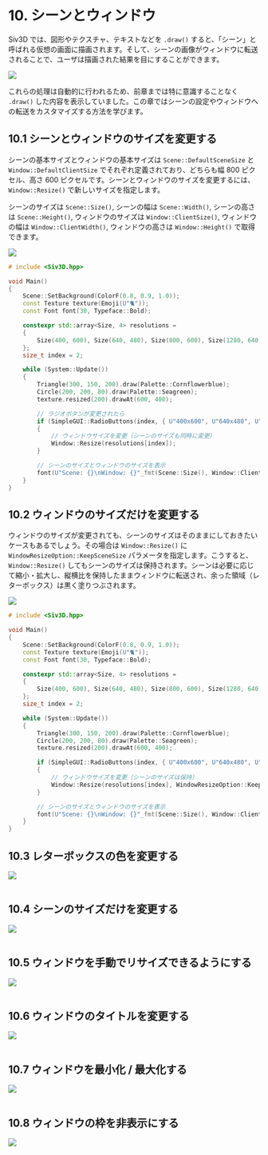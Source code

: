 
# 10. シーンとウィンドウ

Siv3D では、図形やテクスチャ、テキストなどを `.draw()` すると、「シーン」と呼ばれる仮想の画面に描画されます。そして、シーンの画像がウィンドウに転送されることで、ユーザは描画された結果を目にすることができます。

![](images/10-0-0.png)

これらの処理は自動的に行われるため、前章までは特に意識することなく `.draw()` した内容を表示していました。この章ではシーンの設定やウィンドウへの転送をカスタマイズする方法を学びます。


## 10.1 シーンとウィンドウのサイズを変更する
シーンの基本サイズとウィンドウの基本サイズは `Scene::DefaultSceneSize` と `Window::DefaultClientSize` でそれぞれ定義されており、どちらも幅 800 ピクセル、高さ 600 ピクセルです。シーンとウィンドウのサイズを変更するには、`Window::Resize()` で新しいサイズを指定します。

シーンのサイズは `Scene::Size()`, シーンの幅は `Scene::Width()`, シーンの高さは `Scene::Height()`, ウィンドウのサイズは `Window::ClientSize()`, ウィンドウの幅は `Window::ClientWidth()`, ウィンドウの高さは `Window::Height()` で取得できます。

![](images/10-1-0.png)

```C++
# include <Siv3D.hpp>

void Main()
{
	Scene::SetBackground(ColorF(0.8, 0.9, 1.0));
	const Texture texture(Emoji(U"🐈"));
	const Font font(30, Typeface::Bold);

	constexpr std::array<Size, 4> resolutions =
	{
		Size(400, 600), Size(640, 480), Size(800, 600), Size(1280, 640)
	};
	size_t index = 2;

	while (System::Update())
	{
		Triangle(300, 150, 200).draw(Palette::Cornflowerblue);
		Circle(200, 200, 80).draw(Palette::Seagreen);
		texture.resized(200).drawAt(600, 400);

		// ラジオボタンが変更されたら
		if (SimpleGUI::RadioButtons(index, { U"400x600", U"640x480", U"800x600", U"1280x640" }, Vec2(20, 20)))
		{
			// ウィンドウサイズを変更（シーンのサイズも同時に変更）
			Window::Resize(resolutions[index]);
		}

		// シーンのサイズとウィンドウのサイズを表示
		font(U"Scene: {}\nWindow: {}"_fmt(Scene::Size(), Window::ClientSize())).draw(20, 200, ColorF(0.25));
	}
}
```


## 10.2 ウィンドウのサイズだけを変更する
ウィンドウのサイズが変更されても、シーンのサイズはそのままにしておきたいケースもあるでしょう。その場合は `Window::Resize()` に `WindowResizeOption::KeepSceneSize` パラメータを指定します。こうすると、`Window::Resize()` してもシーンのサイズは保持されます。シーンは必要に応じて縮小・拡大し、縦横比を保持したままウィンドウに転送され、余った領域（レターボックス）は黒く塗りつぶされます。

![](images/10-2-0.png)

```C++
# include <Siv3D.hpp>

void Main()
{
	Scene::SetBackground(ColorF(0.8, 0.9, 1.0));
	const Texture texture(Emoji(U"🐈"));
	const Font font(30, Typeface::Bold);

	constexpr std::array<Size, 4> resolutions =
	{
		Size(400, 600), Size(640, 480), Size(800, 600), Size(1280, 640)
	};
	size_t index = 2;

	while (System::Update())
	{
		Triangle(300, 150, 200).draw(Palette::Cornflowerblue);
		Circle(200, 200, 80).draw(Palette::Seagreen);
		texture.resized(200).drawAt(600, 400);

		if (SimpleGUI::RadioButtons(index, { U"400x600", U"640x480", U"800x600", U"1280x640" }, Vec2(20, 20)))
		{
			// ウィンドウサイズを変更（シーンのサイズは保持）
			Window::Resize(resolutions[index], WindowResizeOption::KeepSceneSize);
		}

		// シーンのサイズとウィンドウのサイズを表示
		font(U"Scene: {}\nWindow: {}"_fmt(Scene::Size(), Window::ClientSize())).draw(20, 200, ColorF(0.25));
	}
}
```


## 10.3 レターボックスの色を変更する

![](images/10-3-0.png)

```C++

```


## 10.4 シーンのサイズだけを変更する

![](images/10-4-0.png)

```C++

```


## 10.5 ウィンドウを手動でリサイズできるようにする

![](images/10-5-0.png)

```C++

```


## 10.6 ウィンドウのタイトルを変更する

![](images/10-6-0.png)

```C++

```


## 10.7 ウィンドウを最小化 / 最大化する

![](images/10-7-0.png)

```C++

```


## 10.8 ウィンドウの枠を非表示にする

![](images/10-8-0.png)

```C++

```


